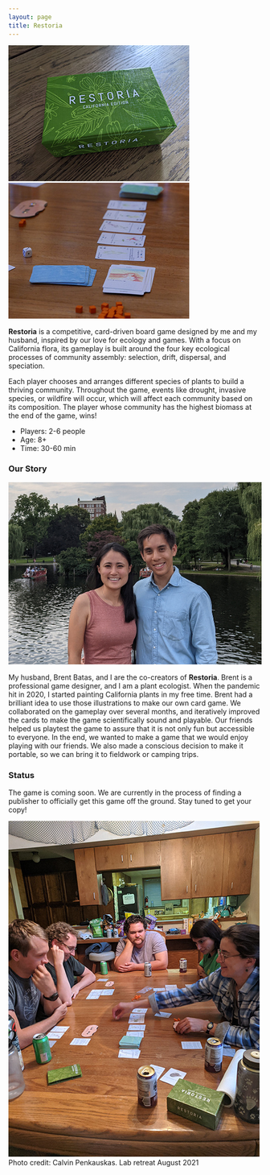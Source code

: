 ```yaml
---
layout: page
title: Restoria
---
```

<img src="/../../assets/img/restoria/box-small.jpg" width=360>
<img src="/../../assets/img/restoria/cards-small.jpg" width=360>

**Restoria** is a competitive, card-driven board game designed by me and my husband, inspired by our love for ecology and games. With a focus on California flora, its gameplay is built around the four key ecological processes of community assembly: selection, drift, dispersal, and speciation. 

Each player chooses and arranges different species of plants to build a thriving community. Throughout the game, events like drought, invasive species, or wildfire will occur, which will affect each community based on its composition. The player whose community has the highest biomass at the end of the game, wins! 

- Players: 2-6 people
- Age: 8+
- Time: 30-60 min


### Our Story ###
<img src="/../../assets/img/restoria/brent-lina-1000.jpg">

My husband, Brent Batas, and I are the co-creators of **Restoria**. Brent is a professional game designer, and I am a plant ecologist. When the pandemic hit in 2020, I started painting California plants in my free time. Brent had a brilliant idea to use those illustrations to make our own card game. We collaborated on the gameplay over several months, and iteratively improved the cards to make the game scientifically sound and playable. Our friends helped us playtest the game to assure that it is not only fun but accessible to everyone. In the end, we wanted to make a game that we would enjoy playing with our friends. We also made a conscious decision to make it portable, so we can bring it to fieldwork or camping trips. 

### Status ###
The game is coming soon. We are currently in the process of finding a publisher to officially get this game off the ground. Stay tuned to get your copy!

<img src="/../../assets/img/restoria/playing-small.jpg" width=500 class="center">
<div class="caption">
Photo credit: Calvin Penkauskas. Lab retreat August 2021
</div>